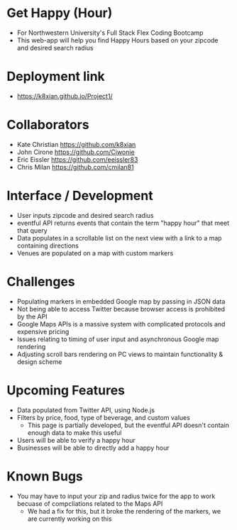 # Get Happy (Hour)
* For Northwestern University's Full Stack Flex Coding Bootcamp
* This web-app will help you find Happy Hours based on your zipcode and desired search radius

# Deployment link
* https://k8xian.github.io/Project1/

# Collaborators
* Kate Christian https://github.com/k8xian
* John Cirone https://github.com/Ciwonie
* Eric Eissler https://github.com/eeissler83
* Chris Milan https://github.com/cmilan81

# Interface / Development
* User inputs zipcode and desired search radius
* eventful API returns events that contain the term "happy hour" that meet that query
* Data populates in a scrollable list on the next view with a link to a map containing directions
* Venues are populated on a map with custom markers

# Challenges
* Populating markers in embedded Google map by passing in JSON data
* Not being able to access Twitter because browser access is prohibited by the API
* Google Maps APIs is a massive system with complicated protocols and expensive pricing 
* Issues relating to timing of  user input and asynchronous Google map rendering
* Adjusting scroll bars rendering on PC views to maintain functionality & design scheme


# Upcoming Features
* Data populated from Twitter API, using Node.js
* Filters by price, food, type of beverage, and custom values
    * This page is partially developed, but the eventful API doesn't contain enough data to make this useful
* Users will be able to verify a happy hour
* Businesses will be able to directly add a happy hour

# Known Bugs
* You may have to input your zip and radius twice for the app to work becuase of compcliations related to the Maps API
    * We had a fix for this, but it broke the rendering of the markers, we are currently working on this
